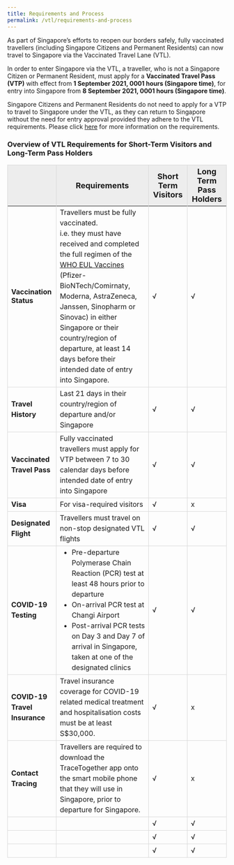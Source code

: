 ```yaml
---
title: Requirements and Process
permalink: /vtl/requirements-and-process
---
```

As part of Singapore’s efforts to reopen our borders safely, fully vaccinated travellers (including Singapore Citizens and Permanent Residents) can now travel to Singapore via the Vaccinated Travel Lane (VTL). 

In order to enter Singapore via the VTL, a traveller, who is not a Singapore Citizen or Permanent Resident, must apply for a <b>Vaccinated Travel Pass (VTP)</b> with effect from <b>1 September 2021, 0001 hours (Singapore time)</b>, for entry into Singapore from <b>8 September 2021, 0001 hours (Singapore time)</b>.

Singapore Citizens and Permanent Residents do not need to apply for a VTP to travel to Singapore under the VTL, as they can return to Singapore without the need for entry approval provided they adhere to the VTL requirements. Please click [here]() for more information on the requirements.

### Overview of VTL Requirements for Short-Term Visitors and Long-Term Pass Holders

<table>
	<thead>
		<tr>
			    <th style="font-size: 18px; border-left:1px solid #D8D8D8; border-right:1px solid #D8D8D8;border-top:1px solid #D8D8D8; background-color:#EDEDED"><b></b> </th>
			    <th style="font-size: 18px; border-right:1px solid #D8D8D8;border-top:1px solid #D8D8D8; background-color:#EDEDED"><b>Requirements</b></th>
			  <th style="font-size: 18px; border-right:1px solid #D8D8D8;border-top:1px solid #D8D8D8; background-color:#EDEDED"><b>Short Term Visitors</b></th>
			  <th style="font-size: 18px; border-right:1px solid #D8D8D8;border-top:1px solid #D8D8D8; background-color:#EDEDED"><b>Long Term Pass Holders</b></th>
		</tr>
	</thead>
	<tbody>
	<tr>
		<td style="font-size: 16px; border-left:1px solid #D8D8D8; border-right:1px solid #D8D8D8;border-bottom:1px solid #D8D8D8;vertical-align:middle;"><b>Vaccination Status</b></td>
		   <td style="font-size: 16px;border-right:1px solid #D8D8D8;border-bottom:1px solid #D8D8D8; line-height:1.5;">
		Travellers must be fully vaccinated.<br>
i.e. they must have received and completed the full regimen of the <a href="https://extranet.who.int/pqweb/vaccines/covid-19-vaccines">WHO EUL Vaccines </a>(Pfizer-BioNTech/Comirnaty, Moderna, AstraZeneca, Janssen, Sinopharm or Sinovac) in either Singapore or their country/region of departure, at least 14 days before their intended date of entry into Singapore.
</td>
				   <td style="font-size: 16px;border-right:1px solid #D8D8D8;border-bottom:1px solid #D8D8D8;line-height:1.5; vertical-align:middle;">√
		</td>
				   <td style="font-size: 16px;border-right:1px solid #D8D8D8;border-bottom:1px solid #D8D8D8;line-height:1.5;vertical-align:middle;">√
		</td>
	</tr>
			<tr>
		<td style="font-size: 16px; border-left:1px solid #D8D8D8; border-right:1px solid #D8D8D8;border-bottom:1px solid #D8D8D8;line-height:1.5;"><b>Travel History</b></td>
		   <td style="line-height:1.5;font-size: 16px;border-right:1px solid #D8D8D8;border-bottom:1px solid #D8D8D8;">Last 21 days in their country/region of departure and/or Singapore
				</td>
				   <td style="font-size: 16px;border-right:1px solid #D8D8D8;border-bottom:1px solid #D8D8D8;line-height:1.5; vertical-align:middle;">√
		</td>
				   <td style="font-size: 16px;border-right:1px solid #D8D8D8;border-bottom:1px solid #D8D8D8;line-height:1.5;vertical-align:middle;">√
		</td>
	</tr>
		<tr>
		<td style="font-size: 16px; border-left:1px solid #D8D8D8; border-right:1px solid #D8D8D8;border-bottom:1px solid #D8D8D8;line-height:1.5;"><b>Vaccinated Travel Pass </b></td>
		   <td style="line-height:1.5;font-size: 16px;border-right:1px solid #D8D8D8;border-bottom:1px solid #D8D8D8;">Fully vaccinated travellers must apply for VTP between 7 to 30 calendar days before intended date of entry into Singapore
				</td>
				   <td style="font-size: 16px;border-right:1px solid #D8D8D8;border-bottom:1px solid #D8D8D8;line-height:1.5; vertical-align:middle;">√
		</td>
				   <td style="font-size: 16px;border-right:1px solid #D8D8D8;border-bottom:1px solid #D8D8D8;line-height:1.5;vertical-align:middle;">√
		</td>
	</tr>
			<tr>
		<td style="font-size: 16px; border-left:1px solid #D8D8D8; border-right:1px solid #D8D8D8;border-bottom:1px solid #D8D8D8;line-height:1.5;"><b>Visa</b></td>
		   <td style="line-height:1.5;font-size: 16px;border-right:1px solid #D8D8D8;border-bottom:1px solid #D8D8D8;">For visa-required visitors
				</td>
				   <td style="font-size: 16px;border-right:1px solid #D8D8D8;border-bottom:1px solid #D8D8D8;line-height:1.5; vertical-align:middle;">√
		</td>
				   <td style="font-size: 16px;border-right:1px solid #D8D8D8;border-bottom:1px solid #D8D8D8;line-height:1.5;vertical-align:middle;">x
		</td>
	</tr>
			<tr>
		<td style="font-size: 16px; border-left:1px solid #D8D8D8; border-right:1px solid #D8D8D8;border-bottom:1px solid #D8D8D8;line-height:1.5;"><b>Designated Flight</b></td>
		   <td style="line-height:1.5;font-size: 16px;border-right:1px solid #D8D8D8;border-bottom:1px solid #D8D8D8;">Travellers must travel on non-stop designated VTL flights
				</td>
				   <td style="font-size: 16px;border-right:1px solid #D8D8D8;border-bottom:1px solid #D8D8D8;line-height:1.5; vertical-align:middle;">√
		</td>
				   <td style="font-size: 16px;border-right:1px solid #D8D8D8;border-bottom:1px solid #D8D8D8;line-height:1.5;vertical-align:middle;">√
		</td>
	</tr>
					<tr>
		<td style="font-size: 16px; border-left:1px solid #D8D8D8; border-right:1px solid #D8D8D8;border-bottom:1px solid #D8D8D8;line-height:1.5;"><b>COVID-19 Testing</b></td>
		   <td style="line-height:1.5;font-size: 16px;border-right:1px solid #D8D8D8;border-bottom:1px solid #D8D8D8;"> <ol style="margin-top:0px; margin-bottom:0px; font-size:16px; list-style-type:disc;">
				 <li style="margin-top:0px; margin-bottom:0px; font-size:16px; list-style-type:disc; line-height:1.5;">Pre-departure Polymerase Chain Reaction (PCR) test at least 48 hours prior to departure</li>				 
				 				 <li style="margin-top:0px; margin-bottom:0px; font-size:16px; list-style-type:disc; line-height:1.5;">On-arrival PCR test at Changi Airport</li>				 
				 				 <li style="margin-top:0px; margin-bottom:0px; font-size:16px; list-style-type:disc; line-height:1.5;">Post-arrival PCR tests on Day 3 and Day 7 of arrival in Singapore, taken at one of the designated clinics</li>				 
				 </ol>
				</td>
				   <td style="font-size: 16px;border-right:1px solid #D8D8D8;border-bottom:1px solid #D8D8D8;line-height:1.5; vertical-align:middle;">√
		</td>
				   <td style="font-size: 16px;border-right:1px solid #D8D8D8;border-bottom:1px solid #D8D8D8;line-height:1.5;vertical-align:middle;">√
		</td>
	</tr>
					<tr>
		<td style="font-size: 16px; border-left:1px solid #D8D8D8; border-right:1px solid #D8D8D8;border-bottom:1px solid #D8D8D8;line-height:1.5;"><b>COVID-19 Travel Insurance</b></td>
		   <td style="line-height:1.5;font-size: 16px;border-right:1px solid #D8D8D8;border-bottom:1px solid #D8D8D8;">Travel insurance coverage for COVID-19 related medical treatment and hospitalisation costs must be at least S$30,000.
				</td>
				   <td style="font-size: 16px;border-right:1px solid #D8D8D8;border-bottom:1px solid #D8D8D8;line-height:1.5; vertical-align:middle;">√
		</td>
				   <td style="font-size: 16px;border-right:1px solid #D8D8D8;border-bottom:1px solid #D8D8D8;line-height:1.5;vertical-align:middle;">x
		</td>
	</tr>
					<tr>
		<td style="font-size: 16px; border-left:1px solid #D8D8D8; border-right:1px solid #D8D8D8;border-bottom:1px solid #D8D8D8;line-height:1.5;"><b>Contact Tracing</b></td>
		   <td style="line-height:1.5;font-size: 16px;border-right:1px solid #D8D8D8;border-bottom:1px solid #D8D8D8;">Travellers are required to download the TraceTogether app onto the smart mobile phone that they will use in Singapore, prior to departure for Singapore.
				</td>
				   <td style="font-size: 16px;border-right:1px solid #D8D8D8;border-bottom:1px solid #D8D8D8;line-height:1.5; vertical-align:middle;">√
		</td>
				   <td style="font-size: 16px;border-right:1px solid #D8D8D8;border-bottom:1px solid #D8D8D8;line-height:1.5;vertical-align:middle;">x
		</td>
	</tr>
							<tr>
		<td style="font-size: 16px; border-left:1px solid #D8D8D8; border-right:1px solid #D8D8D8;border-bottom:1px solid #D8D8D8;line-height:1.5;"><b></b></td>
		   <td style="line-height:1.5;font-size: 16px;border-right:1px solid #D8D8D8;border-bottom:1px solid #D8D8D8;">
				</td>
				   <td style="font-size: 16px;border-right:1px solid #D8D8D8;border-bottom:1px solid #D8D8D8;line-height:1.5; vertical-align:middle;">√
		</td>
				   <td style="font-size: 16px;border-right:1px solid #D8D8D8;border-bottom:1px solid #D8D8D8;line-height:1.5;vertical-align:middle;">√
		</td>
	</tr>
							<tr>
		<td style="font-size: 16px; border-left:1px solid #D8D8D8; border-right:1px solid #D8D8D8;border-bottom:1px solid #D8D8D8;line-height:1.5;"><b></b></td>
		   <td style="line-height:1.5;font-size: 16px;border-right:1px solid #D8D8D8;border-bottom:1px solid #D8D8D8;">
				</td>
				   <td style="font-size: 16px;border-right:1px solid #D8D8D8;border-bottom:1px solid #D8D8D8;line-height:1.5; vertical-align:middle;">√
		</td>
				   <td style="font-size: 16px;border-right:1px solid #D8D8D8;border-bottom:1px solid #D8D8D8;line-height:1.5;vertical-align:middle;">√
		</td>
	</tr>
							<tr>
		<td style="font-size: 16px; border-left:1px solid #D8D8D8; border-right:1px solid #D8D8D8;border-bottom:1px solid #D8D8D8;line-height:1.5;"><b></b></td>
		   <td style="line-height:1.5;font-size: 16px;border-right:1px solid #D8D8D8;border-bottom:1px solid #D8D8D8;">
				</td>
				   <td style="font-size: 16px;border-right:1px solid #D8D8D8;border-bottom:1px solid #D8D8D8;line-height:1.5; vertical-align:middle;">√
		</td>
				   <td style="font-size: 16px;border-right:1px solid #D8D8D8;border-bottom:1px solid #D8D8D8;line-height:1.5;vertical-align:middle;">√
		</td>
	</tr>
	</tbody>
	</table>